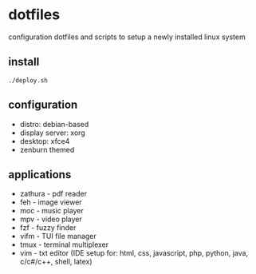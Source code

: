 # dotfiles
configuration dotfiles and scripts to setup a newly installed linux system

## install
`./deploy.sh`

## configuration
- distro: debian-based
- display server: xorg
- desktop: xfce4
- zenburn themed

## applications
- zathura - pdf reader
- feh - image viewer
- moc - music player
- mpv - video player
- fzf - fuzzy finder
- vifm - TUI file manager
- tmux - terminal multiplexer
- vim - txt editor (IDE setup for: html, css, javascript, php, python, java, c/c#/c++, shell, latex)
